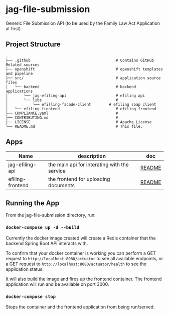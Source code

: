 # jag-file-submission

Generic File Submission API (to be used by the Family Law Act Application at first)

## Project Structure

    .
    ├── .github                                      # Contains GitHub Related sources
    ├── openshift                                    # openshift templates and pipeline
    ├── src/                                         # application source files
    │   └── backend                                  # backend applications
    │       └── jag-efiling-api                      # efiling api
    │       └── libs                                 # 
    │       	└── efilling-facade-client        # efiling soap client	
    │   └── efiling-frontend                         # efiling frontend
    ├── COMPLIANCE.yaml                              #
    ├── CONTRIBUTING.md                              #
    ├── LICENSE                                      # Apache License
    └── README.md                                    # This file.

## Apps

| Name             | description                                  | doc                                             |
| ---------------- | -------------------------------------------- | ----------------------------------------------- |
| jag-efiling-api  | the main api for interating with the service | [README](src/backend/jag-efiling-api/README.md) |
| efiling-frontend | the frontend for uploading documents         | [README](src/efiling-frontend/README.md)        |


## Running the App

From the jag-file-submission directory, run:

### `docker-compose up -d --build`

Currently the docker image created will create a Redis container that the backend Spring Boot API interacts with.

To confirm that your docker container is working you can perform a GET request to ```http://localhost:8080/actuator``` to see all available endpoints, or
a GET request to ```http://localhost:8080/actuator/health``` to see the application status.

It will also build the image and fires up the frontend container. The frontend application will run and be available on port 3000.

### `docker-compose stop`

Stops the container and the frontend application from being run/served.
